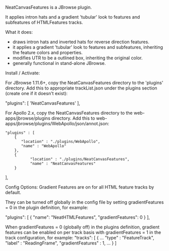 NeatCanvasFeatures is a JBrowse plugin.

It applies intron hats and a gradient 'tubular' look to features and subfeatures of HTMLFeatures tracks.

What it does:
- draws intron hats and inverted hats for reverse direction features.
- it applies a gradient 'tubular' look to features and subfeatures, inheriting the feature colors and properties.
- modifies UTR to be a outlined box, inheriting the original color.
- generally functional in stand-alone JBrowse.

Install / Activate:

For JBrowse 1.11.6+, copy the NeatCanvasFeatures directory to the 'plugins' directory.
Add this to appropriate trackList.json under the plugins section (create one if it doesn't exist):

   "plugins": [ 
        'NeatCanvasFeatures'
    ],

For Apollo 2.x, copy the NeatCanvasFeatures directory to the web-apps/jbrowse/plugins directory.
Add this to web-apps/jbrowse/plugins/WebApollo/json/annot.json:

    "plugins" : [
        {
           "location" : "./plugins/WebApollo",
           "name" : "WebApollo"
        },
        {
               "location" : "./plugins/NeatCanvasFeatures",
               "name" : "NeatCanvasFeatures"
        }
   ],


Config Options:
Gradient Features are on for all HTML feature tracks by default.

They can be turned off globally in the config file by setting gradientFeatures = 0 in the plugin definition, for example:

   "plugins": [
        {
            "name": "NeatHTMLFeatures",
            "gradientFeatures": 0
        }
   ],

When gradientFeatures = 0 (globally off) in the plugins definition, gradient features can be enabled on per track basis with gradientFeatures = 1 in the track configuration, for example:
    "tracks": [
        {
            ...
            "type" : "FeatureTrack",
            "label" : "ReadingFrame",
            "gradientFeatures" : 1,
            ...
        }
    ]
